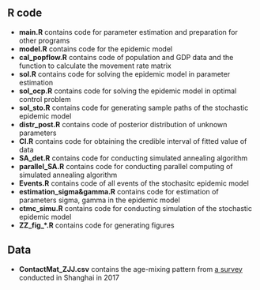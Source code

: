 ## R code
* **main.R** contains code for parameter estimation and preparation for other programs
* **model.R** contains code for the epidemic model
* **cal_popflow.R** contains code of population and GDP data and the function to calculate the movement rate matrix
* **sol.R** contains code for solving the epidemic model in parameter estimation
* **sol_ocp.R** contains code for solving the epidemic model in optimal control problem
* **sol_sto.R** contains code for generating sample paths of the stochastic epidemic model
* **distr_post.R** contains code of posterior distribution of unknown parameters
* **CI.R** contains code for obtaining the credible interval of fitted value of data
* **SA_det.R** contains code for conducting simulated annealing algorithm
* **parallel_SA.R** contains code for conducting parallel computing of simulated annealing algorithm
* **Events.R** contains code of all events of the stochasitc epidemic model
* **estimation_sigma&gamma.R** contains code for estimation of parameters sigma, gamma in the epidemic model
* **ctmc_simu.R** contains code for conducting simulation of the stochastic epidemic model
* **ZZ_fig_*.R** contains code for generating figures

## Data
* **ContactMat_ZJJ.csv** contains the age-mixing pattern from [a survey](https://www.nature.com/articles/s41598-019-51609-8) conducted in Shanghai in 2017
